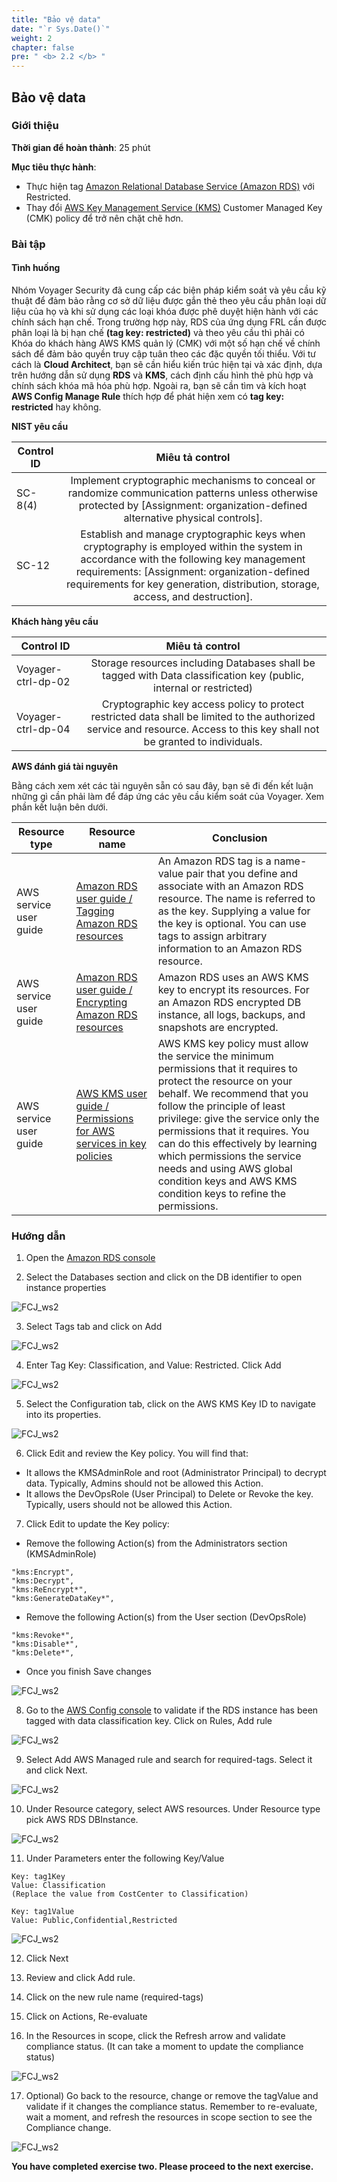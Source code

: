 ```yaml
---
title: "Bảo vệ data"
date: "`r Sys.Date()`"
weight: 2
chapter: false
pre: " <b> 2.2 </b> "
---
```


## Bảo vệ data

### Giới thiệu

**Thời gian để hoàn thành**: 25 phút

**Mục tiêu thực hành**:

- Thực hiện tag [Amazon Relational Database Service (Amazon RDS)](https://aws.amazon.com/rds/) với Restricted.
- Thay đổi [AWS Key Management Service (KMS)](https://aws.amazon.com/kms/) Customer Managed Key (CMK) policy để trở nên chặt chẽ hơn.

### Bài tập

#### Tình huống

Nhóm Voyager Security đã cung cấp các biện pháp kiểm soát và yêu cầu kỹ thuật để đảm bảo rằng cơ sở dữ liệu được gắn thẻ theo yêu cầu phân loại dữ liệu của họ và khi sử dụng các loại khóa được phê duyệt hiện hành với các chính sách hạn chế. Trong trường hợp này, RDS của ứng dụng FRL cần được phân loại là bị hạn chế **(tag key: restricted)** và theo yêu cầu thì phải có Khóa do khách hàng AWS KMS quản lý (CMK) với một số hạn chế về chính sách để đảm bảo quyền truy cập tuân theo các đặc quyền tối thiểu. Với tư cách là **Cloud Architect**, bạn sẽ cần hiểu kiến ​​trúc hiện tại và xác định, dựa trên hướng dẫn sử dụng **RDS** và **KMS**, cách định cấu hình thẻ phù hợp và chính sách khóa mã hóa phù hợp. Ngoài ra, bạn sẽ cần tìm và kích hoạt **AWS Config Manage Rule** thích hợp để phát hiện xem có **tag key: restricted** hay không.

**NIST yêu cầu**

| Control ID |                                                                                                                              Miêu tả control                                                                                                                              |
| ---------- | :-----------------------------------------------------------------------------------------------------------------------------------------------------------------------------------------------------------------------------------------------------------------------: |
| SC-8(4)    |                                             Implement cryptographic mechanisms to conceal or randomize communication patterns unless otherwise protected by [Assignment: organization-defined alternative physical controls].                                             |
| SC-12      | Establish and manage cryptographic keys when cryptography is employed within the system in accordance with the following key management requirements: [Assignment: organization-defined requirements for key generation, distribution, storage, access, and destruction]. |

**Khách hàng yêu cầu**

| Control ID         |                                                                               Miêu tả control                                                                               |
| ------------------ | :-------------------------------------------------------------------------------------------------------------------------------------------------------------------------: |
| Voyager-ctrl-dp-02 |                             Storage resources including Databases shall be tagged with Data classification key (public, internal or restricted)                             |
| Voyager-ctrl-dp-04 | Cryptographic key access policy to protect restricted data shall be limited to the authorized service and resource. Access to this key shall not be granted to individuals. |

**AWS đánh giá tài nguyên**

Bằng cách xem xét các tài nguyên sẵn có sau đây, bạn sẽ đi đến kết luận những gì cần phải làm để đáp ứng các yêu cầu kiểm soát của Voyager. Xem phần kết luận bên dưới.

| Resource type          | Resource name                                                                                                                                       | Conclusion                                                                                                                                                                                                                                                                                                                                                                                                              |
| ---------------------- | --------------------------------------------------------------------------------------------------------------------------------------------------- | ----------------------------------------------------------------------------------------------------------------------------------------------------------------------------------------------------------------------------------------------------------------------------------------------------------------------------------------------------------------------------------------------------------------------- |
| AWS service user guide | [Amazon RDS user guide / Tagging Amazon RDS resources](https://docs.aws.amazon.com/AmazonRDS/latest/UserGuide/USER_Tagging.html)                    | An Amazon RDS tag is a name-value pair that you define and associate with an Amazon RDS resource. The name is referred to as the key. Supplying a value for the key is optional. You can use tags to assign arbitrary information to an Amazon RDS resource.                                                                                                                                                            |
| AWS service user guide | [Amazon RDS user guide / Encrypting Amazon RDS resources](https://docs.aws.amazon.com/AmazonRDS/latest/UserGuide/Overview.Encryption.html)          | Amazon RDS uses an AWS KMS key to encrypt its resources. For an Amazon RDS encrypted DB instance, all logs, backups, and snapshots are encrypted.                                                                                                                                                                                                                                                                       |
| AWS service user guide | [AWS KMS user guide / Permissions for AWS services in key policies](https://docs.aws.amazon.com/kms/latest/developerguide/key-policy-services.html) | AWS KMS key policy must allow the service the minimum permissions that it requires to protect the resource on your behalf. We recommend that you follow the principle of least privilege: give the service only the permissions that it requires. You can do this effectively by learning which permissions the service needs and using AWS global condition keys and AWS KMS condition keys to refine the permissions. |

### Hướng dẫn

1. Open the [Amazon RDS console](https://us-east-1.console.aws.amazon.com/rds/home?region=us-east-1#)

2. Select the Databases section and click on the DB identifier to open instance properties

![FCJ_ws2](/images/2.scenario/51.png)

3. Select Tags tab and click on Add

![FCJ_ws2](/images/2.scenario/52.png)

4. Enter Tag Key: Classification, and Value: Restricted. Click Add

![FCJ_ws2](/images/2.scenario/53.png)

5. Select the Configuration tab, click on the AWS KMS Key ID to navigate into its properties.

![FCJ_ws2](/images/2.scenario/54.png)

6. Click Edit and review the Key policy. You will find that:

- It allows the KMSAdminRole and root (Administrator Principal) to decrypt data. Typically, Admins should not be allowed this Action.
- It allows the DevOpsRole (User Principal) to Delete or Revoke the key. Typically, users should not be allowed this Action.

7. Click Edit to update the Key policy:

- Remove the following Action(s) from the Administrators section (KMSAdminRole)

```
"kms:Encrypt",
"kms:Decrypt",
"kms:ReEncrypt*",
"kms:GenerateDataKey*",
```

- Remove the following Action(s) from the User section (DevOpsRole)

```
"kms:Revoke*",
"kms:Disable*",
"kms:Delete*",
```

- Once you finish Save changes

![FCJ_ws2](/images/2.scenario/55.png)

8. Go to the [AWS Config console](https://console.aws.amazon.com/config/home?region=us-east-1) to validate if the RDS instance has been tagged with data classification key. Click on Rules, Add rule

![FCJ_ws2](/images/2.scenario/56.png)

9. Select Add AWS Managed rule and search for required-tags. Select it and click Next.

![FCJ_ws2](/images/2.scenario/57.png)

10. Under Resource category, select AWS resources. Under Resource type pick AWS RDS DBInstance.

![FCJ_ws2](/images/2.scenario/58.png)

11. Under Parameters enter the following Key/Value

```
Key: tag1Key
Value: Classification
(Replace the value from CostCenter to Classification)

Key: tag1Value
Value: Public,Confidential,Restricted
```

![FCJ_ws2](/images/2.scenario/59.png)

12. Click Next

13. Review and click Add rule.

14. Click on the new rule name (required-tags)

15. Click on Actions, Re-evaluate

16. In the Resources in scope, click the Refresh arrow and validate compliance status. (It can take a moment to update the compliance status)

![FCJ_ws2](/images/2.scenario/60.png)

17. Optional) Go back to the resource, change or remove the tagValue and validate if it changes the compliance status. Remember to re-evaluate, wait a moment, and refresh the resources in scope section to see the Compliance change.

![FCJ_ws2](/images/2.scenario/61.png)

**You have completed exercise two. Please proceed to the next exercise.**
